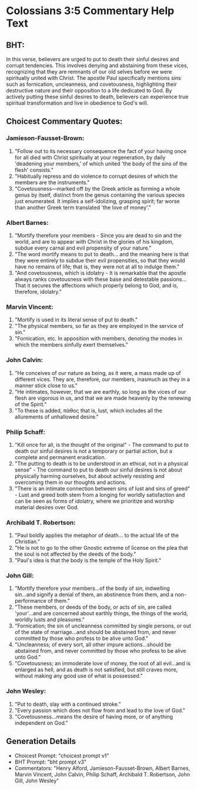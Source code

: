 # Colossians 3:5 Commentary Help Text

## BHT:
In this verse, believers are urged to put to death their sinful desires and corrupt tendencies. This involves denying and abstaining from these vices, recognizing that they are remnants of our old selves before we were spiritually united with Christ. The apostle Paul specifically mentions sins such as fornication, uncleanness, and covetousness, highlighting their destructive nature and their opposition to a life dedicated to God. By actively putting these sinful desires to death, believers can experience true spiritual transformation and live in obedience to God's will.

## Choicest Commentary Quotes:
### Jamieson-Fausset-Brown:
1. "Follow out to its necessary consequence the fact of your having once for all died with Christ spiritually at your regeneration, by daily 'deadening your members,' of which united 'the body of the sins of the flesh' consists."
2. "Habitually repress and do violence to corrupt desires of which the members are the instruments."
3. "Covetousness—marked off by the Greek article as forming a whole genus by itself, distinct from the genus containing the various species just enumerated. It implies a self-idolizing, grasping spirit; far worse than another Greek term translated 'the love of money'."

### Albert Barnes:
1. "Mortify therefore your members - Since you are dead to sin and the world, and are to appear with Christ in the glories of his kingdom, subdue every carnal and evil propensity of your nature."
2. "The word mortify means to put to death... and the meaning here is that they were entirely to subdue their evil propensities, so that they would have no remains of life; that is, they were not at all to indulge them."
3. "And covetousness, which is idolatry - It is remarkable that the apostle always ranks covetousness with these base and detestable passions... That it secures the affections which properly belong to God, and is, therefore, idolatry."

### Marvin Vincent:
1. "Mortify is used in its literal sense of put to death." 
2. "The physical members, so far as they are employed in the service of sin."
3. "Fornication, etc. In apposition with members, denoting the modes in which the members sinfully exert themselves."

### John Calvin:
1. "He conceives of our nature as being, as it were, a mass made up of different vices. They are, therefore, our members, inasmuch as they in a manner stick close to us." 
2. "He intimates, however, that we are earthly, so long as the vices of our flesh are vigorous in us, and that we are made heavenly by the renewing of the Spirit." 
3. "To these is added, πάθος that is, lust, which includes all the allurements of unhallowed desire."

### Philip Schaff:
1. "Kill once for all, is the thought of the original" - The command to put to death our sinful desires is not a temporary or partial action, but a complete and permanent eradication.
2. "The putting to death is to be understood in an ethical, not in a physical sense" - The command to put to death our sinful desires is not about physically harming ourselves, but about actively resisting and overcoming them in our thoughts and actions.
3. "There is an intimate connection between sins of lust and sins of greed" - Lust and greed both stem from a longing for worldly satisfaction and can be seen as forms of idolatry, where we prioritize and worship material desires over God.

### Archibald T. Robertson:
1. "Paul boldly applies the metaphor of death... to the actual life of the Christian."
2. "He is not to go to the other Gnostic extreme of license on the plea that the soul is not affected by the deeds of the body."
3. "Paul's idea is that the body is the temple of the Holy Spirit."

### John Gill:
1. "Mortify therefore your members...of the body of sin, indwelling sin...and signify a denial of them, an abstinence from them, and a non-performance of them."
2. "These members, or deeds of the body, or acts of sin, are called 'your'...and are concerned about earthly things, the things of the world, worldly lusts and pleasures."
3. "Fornication; the sin of uncleanness committed by single persons, or out of the state of marriage...and should be abstained from, and never committed by those who profess to be alive unto God."
4. "Uncleanness; of every sort, all other impure actions...should be abstained from, and never committed by those who profess to be alive unto God."
5. "Covetousness; an immoderate love of money, the root of all evil...and is enlarged as hell, and as death is not satisfied, but still craves more, without making any good use of what is possessed."

### John Wesley:
1. "Put to death, slay with a continued stroke."
2. "Every passion which does not flow from and lead to the love of God."
3. "Covetousness...means the desire of having more, or of anything independent on God."


## Generation Details
- Choicest Prompt: "choicest prompt v1"
- BHT Prompt: "bht prompt v3"
- Commentators: "Henry Alford, Jamieson-Fausset-Brown, Albert Barnes, Marvin Vincent, John Calvin, Philip Schaff, Archibald T. Robertson, John Gill, John Wesley"
